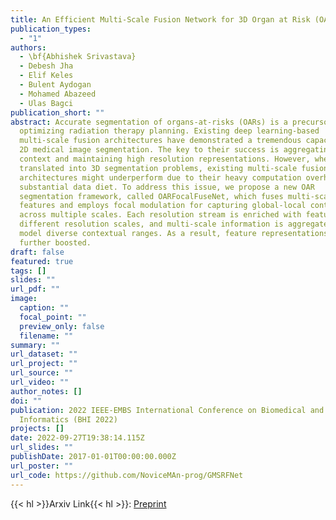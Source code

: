```yaml
---
title: An Efficient Multi-Scale Fusion Network for 3D Organ at Risk (OAR) Segmentation
publication_types:
  - "1"
authors:
  - \bf{Abhishek Srivastava}
  - Debesh Jha
  - Elif Keles
  - Bulent Aydogan
  - Mohamed Abazeed
  - Ulas Bagci
publication_short: ""
abstract: Accurate segmentation of organs-at-risks (OARs) is a precursor for
  optimizing radiation therapy planning. Existing deep learning-based
  multi-scale fusion architectures have demonstrated a tremendous capacity for
  2D medical image segmentation. The key to their success is aggregating global
  context and maintaining high resolution representations. However, when
  translated into 3D segmentation problems, existing multi-scale fusion
  architectures might underperform due to their heavy computation overhead and
  substantial data diet. To address this issue, we propose a new OAR
  segmentation framework, called OARFocalFuseNet, which fuses multi-scale
  features and employs focal modulation for capturing global-local context
  across multiple scales. Each resolution stream is enriched with features from
  different resolution scales, and multi-scale information is aggregated to
  model diverse contextual ranges. As a result, feature representations are
  further boosted.
draft: false
featured: true
tags: []
slides: ""
url_pdf: ""
image:
  caption: ""
  focal_point: ""
  preview_only: false
  filename: ""
summary: ""
url_dataset: ""
url_project: ""
url_source: ""
url_video: ""
author_notes: []
doi: ""
publication: 2022 IEEE-EMBS International Conference on Biomedical and Health
  Informatics (BHI 2022)
projects: []
date: 2022-09-27T19:38:14.115Z
url_slides: ""
publishDate: 2017-01-01T00:00:00.000Z
url_poster: ""
url_code: https://github.com/NoviceMAn-prog/GMSRFNet
---
```

{{< hl >}}Arxiv Link{{< hl >}}: [Preprint](https://arxiv.org/abs/2208.07417)

